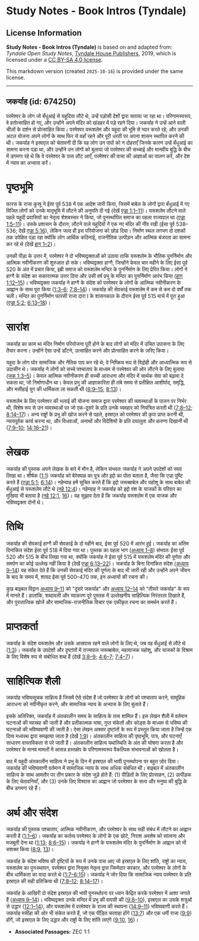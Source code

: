 # Study Notes - Book Intros (Tyndale)

## License Information

**Study Notes - Book Intros (Tyndale)** is based on and adapted from: _Tyndale Open Study Notes_, [Tyndale House Publishers](https://tyndaleopenresources.com/), 2019, which is licensed under a [CC BY-SA 4.0 license](https://creativecommons.org/licenses/by-sa/4.0/legalcode.en).

This markdown version (created `2025-10-16`) is provided under the same license.



--------------------------------

## जकर्याह (id: 674250)

परमेश्वर के लोग जो बँधुआई से यहूदिया लौटे थे, उन्हें पड़ोसी देशों द्वारा सताया जा रहा था। परिणामस्वरूप, वे हतोत्साहित हो गए, और उन्होंने अपने मंदिर को खंडहर में पड़े रहने दिया। जकर्याह ने उन्हें आने वाली चीज़ों के दर्शन से प्रोत्साहित किया। परमेश्वर यरूशलेम और यहूदा की भूमि से प्यार करते रहे, और उनकी अटल योजना अपने लोगों के साथ फिर से वहाँ रहने और पूरी धरती पर अपना शासन स्थापित करने की थी। जकर्याह ने इस्राएल को चेतावनी दी कि वह लोग उन पापों को न दोहराएँ जिनके कारण उन्हें बँधुआई का सामना करना पड़ा था, और उन्होंने उन लोगों को बुलाया जो परमेश्वर की सच्चाई और मानवीय बुद्धि के बीच में डगमगा रहे थे कि वे परमेश्वर के पास लौट आएँ, परमेश्वर की वाचा की आज्ञाओं का पालन करें, और देश में न्याय का अभ्यास करें।

पृष्ठभूमि
=========

फारस के राजा कुस्रू ने ईसा पूर्व 538 में एक आदेश जारी किया, जिसमें बाबेल के लोगों द्वारा बँधुआई में गए विजित लोगों को उनके मातृभूमि में लौटने की अनुमति दी गई (देखें [एज्रा 1:1–11](https://ref.ly/Ezra1:1-Ezra1:11))। यरूशलेम लौटने वाले पहले यहूदी प्रवासियों का नेतृत्व शेशबस्सर ने किया, जो पुनर्स्थापित समाज का पहला राज्यपाल था ([एज्रा 1:5–11](https://ref.ly/Ezra1:5-Ezra1:11))। उसके प्रशासन के दौरान, लौटने वाले यहूदियों ने एक नए मंदिर की नींव रखी (ईसा पूर्व 538–536; देखें [एज्रा 5:16](https://ref.ly/Ezra5:16)), लेकिन जल्द ही इस परियोजना को छोड़ दिया। निर्माण स्थल लगभग दो दशकों तक उपेक्षित पड़ा रहा क्योंकि लोग आर्थिक कठिनाई, राजनीतिक उत्पीड़न और आत्मिक बंजरता का सामना कर रहे थे (देखें [हाग् 1–2](https://ref.ly/Hag1:1-Hag2:23))।

उनकी पीड़ा के उत्तर में, परमेश्वर ने दो भविष्यद्वक्ताओं को उठाया ताकि यरूशलेम के भौतिक पुनर्निर्माण और आत्मिक नवीनीकरण की शुरुआत हो सके। भविष्यद्वक्ता हाग्गै, जिन्होंने केवल चार महीने के लिए ईसा पूर्व 520 के अंत में प्रचार किया, इब्री समाज को यरूशलेम मन्दिर के पुनर्निर्माण के लिए प्रेरित किया। लोगों ने हाग्गै के संदेश का सकारात्मक उत्तर दिया और उसी वर्ष प्रभु के मन्दिर का पुनर्निर्माण आरंभ किया ([हाग् 1:12–15](https://ref.ly/Hag1:12-Hag1:15))। भविष्यद्वक्ता जकर्याह ने हाग्गै के संदेश को परमेश्वर के लोगों के आत्मिक नवीनीकरण के आह्वान के साथ पूरा किया ([1:3–6](https://ref.ly/Zech1:3-Zech1:6); [7:8–14](https://ref.ly/Zech7:8-Zech7:14))। जकर्याह की सेवकाई यरूशलेम में कम से कम दो वर्षों तक चली। मन्दिर का पुनर्निर्माण फारसी राजा दारा I के शासनकाल के दौरान ईसा पूर्व 515 मार्च में पूरा हुआ ([एज्रा 5:2](https://ref.ly/Ezra5:2); [6:13–18](https://ref.ly/Ezra6:13-Ezra6:18))।

सारांश
======

जकर्याह का काम था मंदिर निर्माण परियोजना पूरी होने के बाद लोगों को मंदिर में उचित उपासना के लिए तैयार करना। उन्होंने ऐसा उन्हें डाँटने, उत्साहित करने और प्रोत्साहित करने के ज़रिए किया।

यहूदा के लोग घोर सामाजिक और नैतिक पाप कर रहे थे; वे निष्क्रिय रूप से विद्रोही और आध्यात्मिक रूप से उदासीन थे। जकर्याह ने लोगों को सच्चे पश्चाताप के माध्यम से परमेश्वर की ओर लौटने के लिए बुलाया ([जक 1:3–5](https://ref.ly/Zech1:3-Zech1:5))। केवल आत्मिक नवीनीकरण ही सच्ची आराधना और मंदिर में सार्थक सेवा को बढ़ावा दे सकता था, जो निर्माणाधीन था। केवल प्रभु की आज्ञाकारिता ही लंबे समय से प्रतीक्षित आशीर्वाद, समृद्धि, और मसीहाई युग की धार्मिकता ला सकती थी ([6:9–15](https://ref.ly/Zech6:9-Zech6:15); [8:13](https://ref.ly/Zech8:13))।

यरूशलेम के लिए परमेश्वर की भलाई की योजना समाज द्वारा परमेश्वर की व्यवस्थाओं के पालन पर निर्भर थी, विशेष रूप से उन व्यवस्थाओं पर जो एक\-दूसरे के प्रति उनके व्यवहार को नियंत्रित करती थी ([7:8–12](https://ref.ly/Zech7:8-Zech7:12); [8:14–17](https://ref.ly/Zech8:14-Zech8:17))। अन्य राष्ट्रों के प्रभु की खोज करने से पहले, इस्राएल को परमेश्वर की कृपा प्राप्त करनी थी, न्यायपूर्वक कार्य करना था, और विधवाओं, अनाथों और विदेशियों के प्रति दयालुता और करुणा दिखानी थी ([7:9–10](https://ref.ly/Zech7:9-Zech7:10); [14:16–21](https://ref.ly/Zech14:16-Zech14:21))।

लेखक
====

जकर्याह की पुस्तक अपने लेखक के बारे में मौन है, लेकिन संभवतः जकर्याह ने अपने उपदेशों को स्वयं लिखा था। शीर्षक ([1:1](https://ref.ly/Zech1:1)) जकर्याह को बेरेक्याह का पुत्र और इद्दो का पोता बताता है, जैसा कि एज्रा पुष्टि करते हैं ([एज्रा 5:1](https://ref.ly/Ezra5:1); [6:14](https://ref.ly/Ezra6:14))। नहेम्याह हमें सूचित करते हैं कि इद्दो जरूब्बाबेल और यहोशू के साथ बाबेल की बँधुआई से यरूशलेम लौटे थे ([नहे 12:4](https://ref.ly/Neh12:4))। नहेम्याह ने जकर्याह को इद्दो वंश के याजकों के परिवार का मुखिया भी बताया है ([नहे 12:1](https://ref.ly/Neh12:1), [16](https://ref.ly/Neh12:16))। यह सुझाव देता है कि जकर्याह यरूशलेम में एक याजक और भविष्यद्वक्ता दोनों थे।

तिथि
====

जकर्याह की सेवकाई हाग्गै की सेवकाई के दो महीने बाद, ईसा पूर्व 520 में आरंभ हुई। जकर्याह का अंतिम दिनांकित संदेश ईसा पूर्व 518 में दिया गया था। पुस्तक का पहला भाग ([अध्याय 1–8](https://ref.ly/Zech1:1-Zech8:23)) संभवतः ईसा पूर्व 520 और 515 के बीच लिखा गया था, क्योंकि जकर्याह ने ईसा पूर्व 515 में यरूशलेम मंदिर की पूर्णता और समर्पण का कोई उल्लेख नहीं किया है (देखें [एज्रा 6:13–22](https://ref.ly/Ezra6:13-Ezra6:22))। जकर्याह के बिना दिनांकित संदेश ([अध्याय 9–14](https://ref.ly/Zech9:1-Zech14:21)) यह संकेत देते हैं कि उनकी सेवकाई मंदिर की पूर्णता के बाद भी जारी रही और उन्होंने अपने जीवन के बाद के समय में, शायद ईसा पूर्व 500–470 तक, इन अध्यायों की रचना की।

कुछ बाइबल विद्वान [अध्याय 9–11](https://ref.ly/Zech9:1-Zech11:17) को "दूसरे जकर्याह" और [अध्याय 12–14](https://ref.ly/Zech12:1-Zech14:21) को "तीसरे जकर्याह" के रूप में मानते हैं। हालांकि, शब्दावली और व्याकरण पूरे पुस्तक में उल्लेखनीय साहित्यिक निरंतरता दिखाते हैं, और पुरातात्विक खोजें और सामाजिक\-राजनीतिक विचार एक एकीकृत रचना का समर्थन करते हैं।

प्राप्तकर्ता
============

जकर्याह के संदेश यरूशलेम और उसके आसपास रहने वाले लोगों के लिए थे, जब वह बँधुआई से लौटे थे ([1:3](https://ref.ly/Zech1:3))। जकर्याह के उपदेशों और दृष्टांतों में राज्यपाल जरूब्बाबेल, महायाजक यहोशू, और याजकों के विश्राम के लिए विशेष रूप से संबोधित शब्द हैं (देखें [3:8–9](https://ref.ly/Zech3:8-Zech3:9); [4:6–7](https://ref.ly/Zech4:6-Zech4:7); [7:4–7](https://ref.ly/Zech7:4-Zech7:7))।

साहित्यिक शैली
==============

जकर्याह भविष्यसूचक साहित्य है जिसमें ऐसे संदेश हैं जो परमेश्वर के लोगों को पश्चाताप करने, सामूहिक आराधना को नवीनीकृत करने, और सामाजिक न्याय के अभ्यास के लिए बुलाते हैं।

इसके अतिरिक्त, जकर्याह में अंतकालीन समय के साहित्य के तत्व शामिल हैं। इस लेखन शैली में वर्तमान घटनाओं की व्याख्या की जाती है और प्रतीकात्मक भाषा, गुप्त संकेतों और कोड्स के माध्यम से भविष्य की घटनाओं की भविष्यवाणी की जाती है। ऐसा लेखन अक्सर दृष्टांतों के रूप में प्रस्तुत किया जाता है जिन्हें एक दिव्य मध्यस्थ द्वारा समझाया जाता है (देखें [1:9](https://ref.ly/Zech1:9))। अंतकालीन साहित्य की पृष्ठभूमि, पात्र, और घटनाएँ साधारण वास्तविकता से परे जाती हैं। अंतकालीन साहित्य यथास्थिति के अंत की घोषणा करता है और परमेश्वर के मानव मामलों में आसन्न हस्तक्षेप के परिणामस्वरूप वैकल्पिक संभावनाओं को खोलता है।

बाद में यहूदी अंतकालीन साहित्य ने प्रभु के दिन में इस्राएल की भावी पुनर्स्थापना पर बहुत ज़ोर दिया। जकर्याह की भविष्यवाणी वर्तमान में सामाजिक न्याय के साथ अधिक संबंधित थी। बाइबल में अंतकालीन साहित्य के साथ आमतौर पर तीन प्रकार के संदेश जुड़े होते हैं: (1\) पीड़ितों के लिए प्रोत्साहन, (2\) उत्पीड़क के लिए चेतावनियाँ, और (3\) उनके लिए विश्वास का आह्वान जो परमेश्वर के सत्य और मनुष्य की बुद्धि के बीच डगमगा रहे हैं।

अर्थ और संदेश
=============

जकर्याह की पुस्तक पश्चाताप, आत्मिक नवीनीकरण, और परमेश्वर के साथ सही संबंध में लौटने का आह्वान करती है ([1:1–6](https://ref.ly/Zech1:1-Zech1:6))। जकर्याह का कर्तव्य परमेश्वर के लोगों के एक छोटे, निराश अवशेष को सांत्वना और मजबूती देना था ([1:13](https://ref.ly/Zech1:13); [8:6–15](https://ref.ly/Zech8:6-Zech8:15))। जकर्याह ने हाग्गै के यरूशलेम मंदिर के पुनर्निर्माण के आह्वान को भी सशक्त किया ([8:9](https://ref.ly/Zech8:9), [13](https://ref.ly/Zech8:13))।

जकर्याह के संदेश भविष्य की दृष्टियों के रूप में उनके पास आए जो इस्राएल के लिए शांति, राष्ट्रों का न्याय, यरूशलेम का पुनःस्थापन, परमेश्वर द्वारा नियुक्त नेतृत्व द्वारा जिम्मेदार सरकार, और परमेश्वर के लोगों के बीच धार्मिकता का वादा करते थे ([1:7–6:15](https://ref.ly/Zech1:7-Zech6:15))। जकर्याह ने जोर दिया कि सामाजिक न्याय परमेश्वर के प्रति इस्राएल की सही प्रतिक्रिया थी ([7:8–12](https://ref.ly/Zech7:8-Zech7:12); [8:14–17](https://ref.ly/Zech8:14-Zech8:17))।

जकर्याह के आखिरी दो संदेश इस्राएल की भावी पुनर्स्थापना पर ध्यान केंद्रित करके परमेश्वर में आशा जगाते हैं ([अध्याय 9–14](https://ref.ly/Zech9:1-Zech14:21))। भविष्यद्वक्ता उनके मन्दिर में प्रभु की वापसी की ([9:8–10](https://ref.ly/Zech9:8-Zech9:10)), इस्राएल का उसके शत्रुओं से उद्धार ([12:1–14](https://ref.ly/Zech12:1-Zech12:14)), और यरूशलेम में परमेश्वर के राज्य की स्थापना ([14:9–11](https://ref.ly/Zech14:9-Zech14:11)) भविष्यवाणी करते हैं। जकर्याह मसीहा की ओर भी संकेत करते हैं, जो एक पीड़ित चरवाहा होंगे ([13:7](https://ref.ly/Zech13:7)) और एक धर्मी राजा ([9:9](https://ref.ly/Zech9:9)) होंगें, जो इस्राएल के लिए उद्धार और राष्ट्रों के लिए शांति लाएंगे ([9:10](https://ref.ly/Zech9:10), [16](https://ref.ly/Zech9:16))।

* **Associated Passages:** ZEC 1:1

